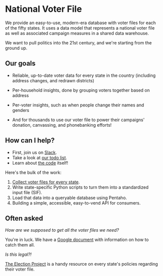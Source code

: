 # National Voter File

We provide an easy-to-use, modern-era database with voter files for each of the fifty states. It uses a data model that represents a national voter file as well as associated campaign measures in a shared data warehouse.

We want to pull politics into the 21st century, and we're starting from the ground up.

## Our goals

* Reliable, up-to-date voter data for every state in the country (including address changes, and redrawn districts)
* Per-household insights, done by grouping voters together based on address
* Per-voter insights, such as when people change their names and genders

* And for thousands to use our voter file to power their campaigns' donation, canvassing, and phonebanking efforts!

## How can I help?

* First, join us on [Slack](http://goo.gl/forms/8SJRDlo7Lx2rUsan1).
* Take a look at [our todo list](http://waffle.io/getmovement/national-voter-file).
* Learn about [the code](https://github.com/getmovement/national-voter-file/tree/master/docker) itself!

Here's the bulk of the work:

1. [Collect voter files for every state](https://trello.com/b/IlZkwYc0/national-voter-file-states-pipeline).
2. Write state-specific Python scripts to turn them into a standardized input file (SIF).
3. Load that data into a queryable database using Pentaho.
4. Building a simple, accessible, easy-to-vend API for consumers.

## Often asked

*How are we supposed to get all the voter files we need?*

You're in luck. We have a [Google document](https://docs.google.com/spreadsheets/d/1CtNePb4LQSz-pk8UF58wwuVoBIc_YDAsBJZnIk7hKso/edit?usp=sharing) with information on how to catch them all.

*Is this legal?!*

[The Election Project](http://voterlist.electproject.org/home) is a handy resource on every state's policies regarding their voter file.
